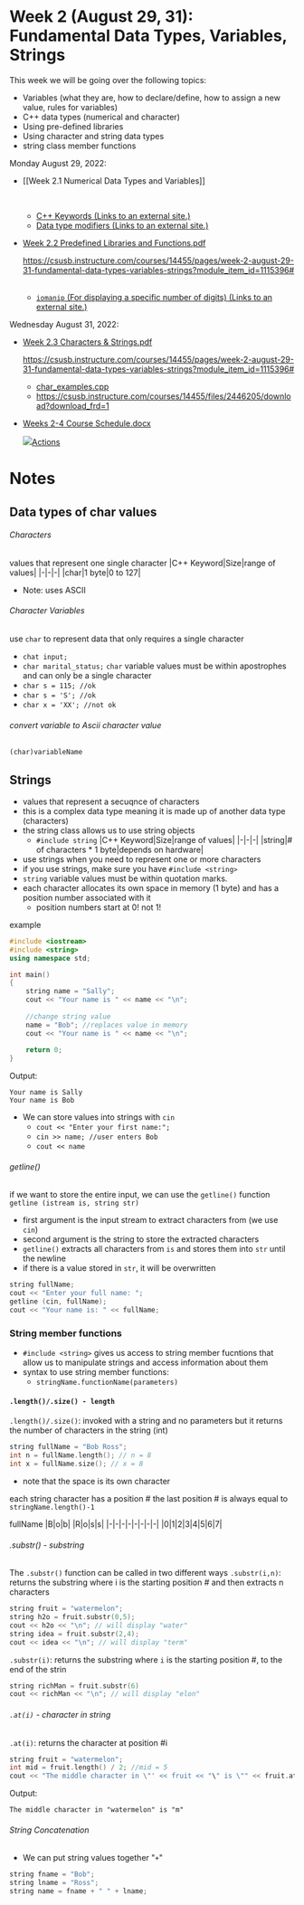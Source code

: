 # Week 2 (August 29, 31): Fundamental Data Types, Variables, Strings


This week we will be going over the following topics:

-   Variables (what they are, how to declare/define, how to assign a new value, rules for variables)
-   C++ data types (numerical and character)
-   Using pre-defined libraries
-   Using character and string data types
-   string class member functions

Monday August 29, 2022:

-   [[Week 2.1 Numerical Data Types and Variables]]
    
     
    -   [C++ Keywords (Links to an external site.)](https://en.cppreference.com/w/cpp/keyword)
    -   [Data type modifiers (Links to an external site.)](https://en.cppreference.com/w/cpp/language/types)
-   [Week 2.2 Predefined Libraries and Functions.pdf](https://csusb.instructure.com/courses/14455/files/2433471?wrap=1 "Week 2.2 Predefined Libraries and Functions.pdf")
    
    https://csusb.instructure.com/courses/14455/pages/week-2-august-29-31-fundamental-data-types-variables-strings?module_item_id=1115396# 
     
    -   [`iomanip` (For displaying a specific number of digits) (Links to an external site.)](https://cplusplus.com/reference/iomanip/)

Wednesday August 31, 2022:

-   [Week 2.3 Characters & Strings.pdf](https://csusb.instructure.com/courses/14455/files/2446193?wrap=1 "Week 2.3 Characters & Strings-2.pdf") 
    
    https://csusb.instructure.com/courses/14455/pages/week-2-august-29-31-fundamental-data-types-variables-strings?module_item_id=1115396#
    -   [char_examples.cpp](https://csusb.instructure.com/courses/14455/files/2446205?wrap=1 "char_examples.cpp")
    - https://csusb.instructure.com/courses/14455/files/2446205/download?download_frd=1
-   [Weeks 2-4 Course Schedule.docx](https://csusb.instructure.com/courses/14455/files/2444920?wrap=1 "Week 2-4 Schedule.docx")
    
    [![](https://csusb.instructure.com/images/svg-icons/svg_icon_download.svg)Actions](https://csusb.instructure.com/courses/14455/pages/week-2-august-29-31-fundamental-data-types-variables-strings?module_item_id=1115396#)


# Notes
## Data types of char values
###### Characters
values that represent one single character
|C++ Keyword|Size|range of values|
|-|-|-|
|char|1 byte|0 to 127|
- Note: uses ASCII

###### Character Variables
use `char` to represent data that only requires a single character
- `chat input;`
- `char marital_status;`
`char` variable values must be within apostrophes and can only be a single character
- `char s = 115; //ok`
- `char s = 'S'; //ok`
- `char x = 'XX'; //not ok`
###### convert variable to Ascii character value
`(char)variableName`

## Strings
- values that represent a secuqnce of characters
- this is a complex data type meaning it is made up of another data type (characters)
- the string class allows us to use string objects
	- `#include string`
|C++ Keyword|Size|range of values|
|-|-|-|
|string|# of characters * 1 byte|depends on hardware|
- use strings when you need to represent one or more characters
- if you use strings, make sure you have `#include <string>`
- `string` variable values must be within quotation marks.
- each character allocates its own space in memory (1 byte) and has a position number associated with it
	- position numbers start at 0! not 1!

example
```c++
#include <iostream>
#include <string>
using namespace std;

int main()
{
	string name = "Sally";
	cout << "Your name is " << name << "\n";
	
	//change string value
	name = "Bob"; //replaces value in memory
	cout << "Your name is " << name << "\n";
	
	return 0;
}
```
Output:
```
Your name is Sally
Your name is Bob
```

- We can store values into strings with `cin`
	- `cout << "Enter your first name:";`
	- `cin >> name; //user enters Bob`
	- `cout << name`

###### getline()
if we want to store the entire input, we can use the `getline()` function
`getline (istream is, string str)`
- first argument is the input stream to extract characters from (we use `cin`)
- second argument is the string to store the extracted characters
- `getline()` extracts all characters from `is` and stores them into `str` until the newline
- if there is a value stored in `str`, it will be overwritten
```c++
string fullName;
cout << "Enter your full name: ";
getline (cin, fullName);
cout << "Your name is: " << fullName;
```

### String member functions
- `#include <string>` gives us access to string member fucntions that allow us to manipulate strings and access information about them
- syntax to use string member functions:
	- `stringName.functionName(parameters)`

#### `.length()/.size() - length`
`.length()/.size()`: invoked with a string and no parameters but it returns the number of characters in the string (int)
```c++
string fullName = "Bob Ross";
int n = fullName.length(); // n = 8
int x = fullName.size(); // x = 8
```
- note that the space is its own character

each string character has a position # the last position # is always equal to `stringName.length()-1`

fullName
|B|o|b| |R|o|s|s|
|-|-|-|-|-|-|-|-|
|0|1|2|3|4|5|6|7|
###### .substr() - substring
The `.substr()` function can be called in two different ways
`.substr(i,n)`: returns the substring where i is the starting position # and then extracts n characters
```c++
string fruit = "watermelon";
string h2o = fruit.substr(0,5);
cout << h2o << "\n"; // will display "water"
string idea = fruit.substr(2,4);
cout << idea << "\n"; // will display "term"
```

`.substr(i)`: returns the substring where `i` is the starting position #, to the end of the strin
```c++
string richMan = fruit.substr(6)
cout << richMan << "\n"; // will display "elon"
```

###### `.at(i)` - character in string
`.at(i)`: returns the character at position #i
```c++
string fruit = "watermelon";
int mid = fruit.length() / 2; //mid = 5
cout << "The middle character in \"' << fruit << "\" is \"" << fruit.at(mid) << "\"\n";
```
Output: 
```
The middle character in "watermelon" is "m"
```

###### String Concatenation
- We can put string values together "`+`"
```c++
string fname = "Bob";
string lname = "Ross";
string name = fname + " " + lname;
```